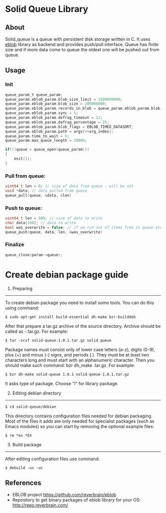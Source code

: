 Solid Queue Library
===================

About
-----
Solid_queue is a queue with persistent disk storage written in C.
It uses [eblob](https://github.com/reverbrain/eblob) library as backend and provides push/pull interface.
Queue has finite size and if more data come to queue the oldest one will be pushed out from queue.

Usage
-----
### Init
```c
queue_param_t queue_param;
queue_param.eblob_param.blob_size_limit = 1500000000;
queue_param.eblob_param.blob_size = 200000000;
queue_param.eblob_param.records_in_blob = queue_param.eblob_param.blob_size/14000;
queue_param.eblob_param.sync = 5;
queue_param.eblob_param.defrag_timeout = 12;
queue_param.eblob_param.defrag_percentage = 25;
queue_param.eblob_param.blob_flags = EBLOB_TIMED_DATASORT;
queue_param.eblob_param.path = argv[++arg_index];
queue_param.time_to_wait = 5;
queue_param.max_queue_length = 20000;

if(!(queue = queue_open(queue_param)))
{
	exit(1);
}
```

### Pull from queue:
```c
uint64_t len = 0; // size of data from queue - will be set
void *data; // data pulled from queue
queue_pull(queue, &data, &len)
```
### Push to queue:
```c
uint64_t len = 100; // size of data to write
char data[100]; // data to write
bool was_overwrite = false; // if we run out of items free in queue element could be push out
queue_push(queue, data, len, &was_overwrite)
```

### Finalize
```c
queue_close(param->queue);
```

 Create debian package guide
==========================
1. Preparing
------------
To create debian package you need to install some tools. You can do this using command:
```shell
$ sudo apt-get install build-essential dh-make bzr-builddeb
```

After that prepare a tar.gz archive of the source directory. Archive should be called as <name-of-package>-<version>.tar.gz.
For example:
```shell
$ tar -zcvf solid-queue-1.0.1.tar.gz solid_queue
```

Package names must consist only of lower case letters (a-z), digits (0-9), plus (+) and minus (-) signs, and periods (.). They must be at least two characters long and must start with an alphanumeric character.
Then you should make such command: bzr dh_make <name-of-package> <version> <name-of-existing-source-archive>.tar.gz. For example:
```shell
$ bzr dh-make solid-queue 1.0.1 solid-queue-1.0.1.tar.gz
```
It asks type of package. Choose "l" for library package.

2. Editing debian directory
---------------------------
```shell
$ cd solid-queue/debian
```
This directory contains configuration files needed for debian packaging. Most of the files it adds are only needed for specialist packages (such as Emacs modules) so you can start by removing the optional example files:
```shell
$ rm *ex *EX
```

3. Build package
----------------
After editing configuration files use command:
```shell
$ debuild -us -uc
```

References
------
 * EBLOB project https://github.com/reverbrain/eblob
 * Repository to get binary packages of eblob library for your OS: http://repo.reverbrain.com/
